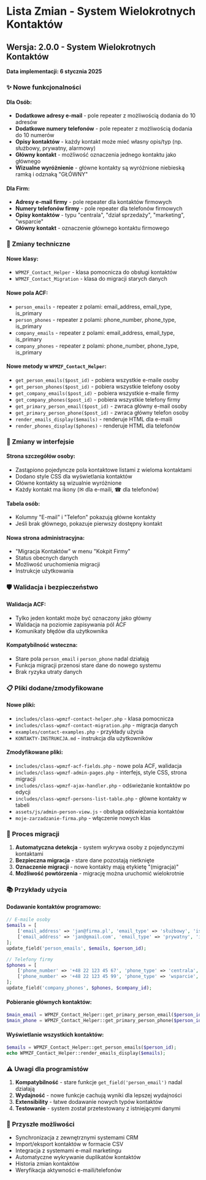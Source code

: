 # Lista Zmian - System Wielokrotnych Kontaktów

## Wersja: 2.0.0 - System Wielokrotnych Kontaktów
**Data implementacji: 6 stycznia 2025**

### ✨ Nowe funkcjonalności

#### Dla Osób:
- **Dodatkowe adresy e-mail** - pole repeater z możliwością dodania do 10 adresów
- **Dodatkowe numery telefonów** - pole repeater z możliwością dodania do 10 numerów
- **Opisy kontaktów** - każdy kontakt może mieć własny opis/typ (np. służbowy, prywatny, alarmowy)
- **Główny kontakt** - możliwość oznaczenia jednego kontaktu jako głównego
- **Wizualne wyróżnienie** - główne kontakty są wyróżnione niebieską ramką i odznaką "GŁÓWNY"

#### Dla Firm:
- **Adresy e-mail firmy** - pole repeater dla kontaktów firmowych
- **Numery telefonów firmy** - pole repeater dla telefonów firmowych
- **Opisy kontaktów** - typu "centrala", "dział sprzedaży", "marketing", "wsparcie"
- **Główny kontakt** - oznaczenie głównego kontaktu firmowego

### 🔧 Zmiany techniczne

#### Nowe klasy:
- `WPMZF_Contact_Helper` - klasa pomocnicza do obsługi kontaktów
- `WPMZF_Contact_Migration` - klasa do migracji starych danych

#### Nowe pola ACF:
- `person_emails` - repeater z polami: email_address, email_type, is_primary
- `person_phones` - repeater z polami: phone_number, phone_type, is_primary
- `company_emails` - repeater z polami: email_address, email_type, is_primary
- `company_phones` - repeater z polami: phone_number, phone_type, is_primary

#### Nowe metody w `WPMZF_Contact_Helper`:
- `get_person_emails($post_id)` - pobiera wszystkie e-maile osoby
- `get_person_phones($post_id)` - pobiera wszystkie telefony osoby
- `get_company_emails($post_id)` - pobiera wszystkie e-maile firmy
- `get_company_phones($post_id)` - pobiera wszystkie telefony firmy
- `get_primary_person_email($post_id)` - zwraca główny e-mail osoby
- `get_primary_person_phone($post_id)` - zwraca główny telefon osoby
- `render_emails_display($emails)` - renderuje HTML dla e-maili
- `render_phones_display($phones)` - renderuje HTML dla telefonów

### 🎨 Zmiany w interfejsie

#### Strona szczegółów osoby:
- Zastąpiono pojedyncze pola kontaktowe listami z wieloma kontaktami
- Dodano style CSS dla wyświetlania kontaktów
- Główne kontakty są wizualnie wyróżnione
- Każdy kontakt ma ikony (✉ dla e-maili, ☎ dla telefonów)

#### Tabela osób:
- Kolumny "E-mail" i "Telefon" pokazują główne kontakty
- Jeśli brak głównego, pokazuje pierwszy dostępny kontakt

#### Nowa strona administracyjna:
- "Migracja Kontaktów" w menu "Kokpit Firmy"
- Status obecnych danych
- Możliwość uruchomienia migracji
- Instrukcje użytkowania

### 🛡️ Walidacja i bezpieczeństwo

#### Walidacja ACF:
- Tylko jeden kontakt może być oznaczony jako główny
- Walidacja na poziomie zapisywania pól ACF
- Komunikaty błędów dla użytkownika

#### Kompatybilność wsteczna:
- Stare pola `person_email` i `person_phone` nadal działają
- Funkcja migracji przenosi stare dane do nowego systemu
- Brak ryzyka utraty danych

### 📋 Pliki dodane/zmodyfikowane

#### Nowe pliki:
- `includes/class-wpmzf-contact-helper.php` - klasa pomocnicza
- `includes/class-wpmzf-contact-migration.php` - migracja danych
- `examples/contact-examples.php` - przykłady użycia
- `KONTAKTY-INSTRUKCJA.md` - instrukcja dla użytkowników

#### Zmodyfikowane pliki:
- `includes/class-wpmzf-acf-fields.php` - nowe pola ACF, walidacja
- `includes/class-wpmzf-admin-pages.php` - interfejs, style CSS, strona migracji
- `includes/class-wpmzf-ajax-handler.php` - odświeżanie kontaktów po edycji
- `includes/class-wpmzf-persons-list-table.php` - główne kontakty w tabeli
- `assets/js/admin-person-view.js` - obsługa odświeżania kontaktów
- `moje-zarzadzanie-firma.php` - włączenie nowych klas

### 🔄 Proces migracji

1. **Automatyczna detekcja** - system wykrywa osoby z pojedynczymi kontaktami
2. **Bezpieczna migracja** - stare dane pozostają nietknięte
3. **Oznaczenie migracji** - nowe kontakty mają etykietę "(migracja)"
4. **Możliwość powtórzenia** - migrację można uruchomić wielokrotnie

### 📚 Przykłady użycia

#### Dodawanie kontaktów programowo:
```php
// E-maile osoby
$emails = [
    ['email_address' => 'jan@firma.pl', 'email_type' => 'służbowy', 'is_primary' => true],
    ['email_address' => 'jan@gmail.com', 'email_type' => 'prywatny', 'is_primary' => false]
];
update_field('person_emails', $emails, $person_id);

// Telefony firmy
$phones = [
    ['phone_number' => '+48 22 123 45 67', 'phone_type' => 'centrala', 'is_primary' => true],
    ['phone_number' => '+48 22 123 45 99', 'phone_type' => 'wsparcie', 'is_primary' => false]
];
update_field('company_phones', $phones, $company_id);
```

#### Pobieranie głównych kontaktów:
```php
$main_email = WPMZF_Contact_Helper::get_primary_person_email($person_id);
$main_phone = WPMZF_Contact_Helper::get_primary_person_phone($person_id);
```

#### Wyświetlanie wszystkich kontaktów:
```php
$emails = WPMZF_Contact_Helper::get_person_emails($person_id);
echo WPMZF_Contact_Helper::render_emails_display($emails);
```

### ⚠️ Uwagi dla programistów

1. **Kompatybilność** - stare funkcje `get_field('person_email')` nadal działają
2. **Wydajność** - nowe funkcje cachują wyniki dla lepszej wydajności
3. **Extensibility** - łatwe dodawanie nowych typów kontaktów
4. **Testowanie** - system został przetestowany z istniejącymi danymi

### 🎯 Przyszłe możliwości

- Synchronizacja z zewnętrznymi systemami CRM
- Import/eksport kontaktów w formacie CSV
- Integracja z systemami e-mail marketingu
- Automatyczne wykrywanie duplikatów kontaktów
- Historia zmian kontaktów
- Weryfikacja aktywności e-maili/telefonów
